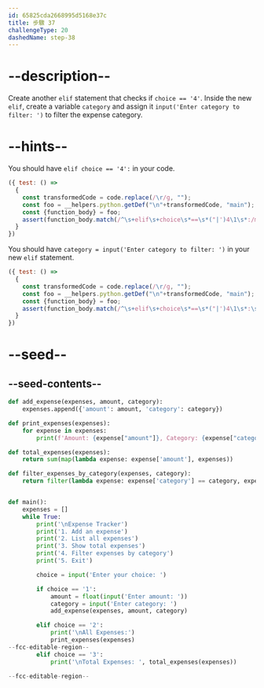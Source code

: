```yaml
---
id: 65825cda2668995d5168e37c
title: 步驟 37
challengeType: 20
dashedName: step-38
---
```


# --description--

Create another `elif` statement that checks if `choice == '4'`. Inside the new `elif`, create a variable `category` and assign it `input('Enter category to filter: ')` to filter the expense category.

# --hints--

You should have `elif choice == '4':` in your code.

```js
({ test: () =>
  {
    const transformedCode = code.replace(/\r/g, "");        
    const foo = __helpers.python.getDef("\n"+transformedCode, "main");
    const {function_body} = foo;    
    assert(function_body.match(/^\s+elif\s+choice\s*==\s*("|')4\1\s*:/m));
  }
})
```

You should have `category = input('Enter category to filter: ')` in your new `elif` statement.

```js
({ test: () =>
  {
    const transformedCode = code.replace(/\r/g, "");        
    const foo = __helpers.python.getDef("\n"+transformedCode, "main");
    const {function_body} = foo;    
    assert(function_body.match(/^\s+elif\s+choice\s*==\s*("|')4\1\s*:\s*category\s*=\s*input\s*\(\s*("|')Enter\scategory\sto\sfilter:\s\2\s*\)/m));
  }
})
```

# --seed--

## --seed-contents--

```py
def add_expense(expenses, amount, category):
    expenses.append({'amount': amount, 'category': category})

def print_expenses(expenses):
    for expense in expenses:
        print(f'Amount: {expense["amount"]}, Category: {expense["category"]}')

def total_expenses(expenses):
    return sum(map(lambda expense: expense['amount'], expenses))

def filter_expenses_by_category(expenses, category):
    return filter(lambda expense: expense['category'] == category, expenses)


def main():
    expenses = []
    while True:
        print('\nExpense Tracker')
        print('1. Add an expense')
        print('2. List all expenses')
        print('3. Show total expenses')
        print('4. Filter expenses by category')
        print('5. Exit')

        choice = input('Enter your choice: ')

        if choice == '1':
            amount = float(input('Enter amount: '))
            category = input('Enter category: ')
            add_expense(expenses, amount, category)

        elif choice == '2':
            print('\nAll Expenses:')
            print_expenses(expenses)
--fcc-editable-region--           
        elif choice == '3':
            print('\nTotal Expenses: ', total_expenses(expenses))

--fcc-editable-region--
```
